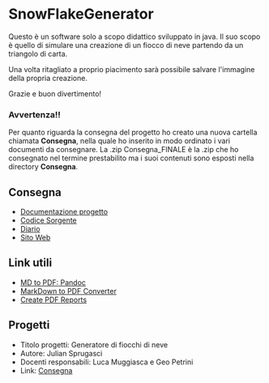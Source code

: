 # SnowFlakeGenerator

Questo è un software solo a scopo didattico sviluppato in java. Il suo scopo è quello di simulare una creazione di un fiocco di neve partendo da un triangolo di carta.

Una volta ritagliato a proprio piacimento sarà possibile salvare l'immagine della propria creazione.

Grazie e buon divertimento!


### Avvertenza!!

Per quanto riguarda la consegna del progetto ho creato una nuova cartella chiamata **Consegna**, nella quale ho inserito in modo ordinato i vari documenti da consegnare. La .zip Consegna_FINALE è la .zip che ho consegnato nel termine prestabilito ma i suoi contenuti sono esposti nella directory **Consegna**. 


## Consegna
- [Documentazione progetto](Consegna/Doc/Documentazione.md)
- [Codice Sorgente](Consegna/Code/Source)
- [Diario](Diario)
- [Sito Web](http://www.samtinfo.ch/i17sprjul/SnowFlakeGenerator/index.html)


## Link utili
- [MD to PDF: Pandoc](http://www.pandoc.org)
- [MarkDown to PDF Converter](http://www.markdowntopdf.com/)
- [Create PDF Reports](https://medium.com/@sorenlind/create-pdf-reports-using-r-r-markdown-latex-and-knitr-on-windows-10-952b0c48bfa9#.49ii34y7a)


## Progetti

- Titolo progetti: Generatore di fiocchi di neve
- Autore: Julian Sprugasci
- Docenti responsabili: Luca Muggiasca e Geo Petrini
- Link: [Consegna](Progetti/GeneratoreFiocchiDiNeve_PrimoSemestre.pdf)
